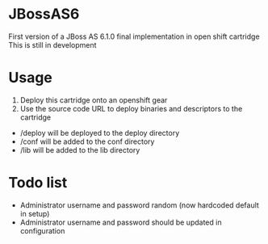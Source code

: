 # JBossAS6

First version of a JBoss AS 6.1.0 final implementation in open shift cartridge
This is still in development

# Usage
1. Deploy this cartridge onto an openshift gear
2. Use the source code URL to deploy binaries and descriptors to the cartridge
 * <git repo>/deploy will be deployed to the deploy directory
 * <git repo>/conf will be added to the conf directory
 * <git repo>/lib will be added to the lib directory

# Todo list
 * Administrator username and password random (now hardcoded default in setup)
 * Administrator username and password should be updated in configuration
